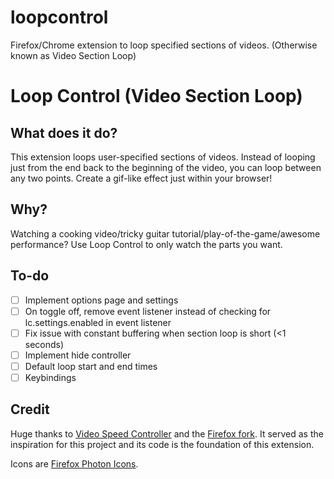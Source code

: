
# loopcontrol
Firefox/Chrome extension to loop specified sections of videos. (Otherwise known as Video Section Loop)
# Loop Control (Video Section Loop)
## What does it do?
This extension loops user-specified sections of videos. Instead of looping just from the end back to the beginning of the video, you can loop between any two points. Create a gif-like effect just within your browser!

## Why?
Watching a cooking video/tricky guitar tutorial/play-of-the-game/awesome performance? Use Loop Control to only watch the parts you want.

## To-do
- [ ] Implement options page and settings
- [ ] On toggle off, remove event listener instead of checking for lc.settings.enabled in event listener
- [ ] Fix issue with constant buffering when section loop is short (<1 seconds)
- [ ] Implement hide controller
- [ ] Default loop start and end times
- [ ] Keybindings

## Credit
Huge thanks to [Video Speed Controller](https://github.com/igrigorik/videospeed) and the [Firefox fork](https://github.com/codebicycle/videospeed). It served as the inspiration for this project and its code is the foundation of this extension.

Icons are [Firefox Photon Icons](https://github.com/FirefoxUX/photon-icons).
